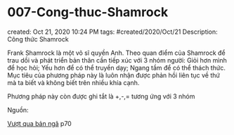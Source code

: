 # 007-Cong-thuc-Shamrock

created: Oct 21, 2020 10:24 PM
tags: #created/2020/Oct/21
Description: Công thức Shamrock

Frank Shamrock là một võ sĩ quyền Anh. Theo quan điểm của Shamrock để trau dồi và phát triển bản thân cần tiếp xúc với 3 nhóm người: Giỏi hơn mình để học hỏi; Yếu hơn để có thể truyền dạy; Ngang tầm để có thể thách thức. Mục tiêu của phương pháp này là luôn nhận được phản hồi liên tục về thứ mà ta biết và không biết trên nhiều khía cạnh.

Phương pháp này còn được ghi tắt là +,-,= tương ứng với 3 nhóm

Nguồn:

[Vượt qua bản ngã](https://www.remnote.io/document/mEkhE7SBEEQev2J7R) p70
